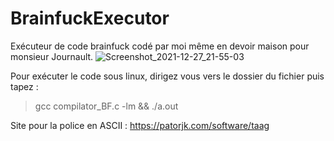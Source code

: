 # BrainfuckExecutor

Exécuteur de code brainfuck codé par moi même en devoir maison pour monsieur Journault.
![Screenshot_2021-12-27_21-55-03](https://user-images.githubusercontent.com/75624478/147506796-6e5bd3b0-fc38-4258-b5a4-227fca226241.png)

Pour exécuter le code sous linux, dirigez vous vers le dossier du fichier puis tapez :
> gcc compilator_BF.c -lm && ./a.out


Site pour la police en ASCII : https://patorjk.com/software/taag

